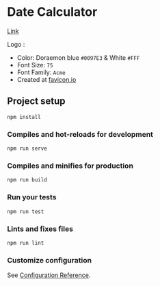 # Date Calculator

[Link](https://christhofer.github.io/date-calculator/)

Logo :

- Color: Doraemon blue `#0097E3` & White `#FFF`
- Font Size: `75`
- Font Family: `Acme`
- Created at [favicon.io](https://favicon.io)

## Project setup

```
npm install
```

### Compiles and hot-reloads for development

```
npm run serve
```

### Compiles and minifies for production

```
npm run build
```

### Run your tests

```
npm run test
```

### Lints and fixes files

```
npm run lint
```

### Customize configuration

See [Configuration Reference](https://cli.vuejs.org/config/).
